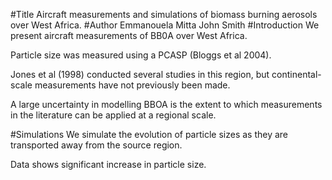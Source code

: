 #Title
Aircraft measurements and simulations  of biomass burning aerosols over West Africa. 
#Author 
Emmanouela Mitta
John Smith
#Introduction
We present aircraft measurements of BB0A over West Africa.

Particle size was measured using a PCASP (Bloggs et al 2004).

Jones et al (1998) conducted several studies in this region,  but continental-scale measurements have not previously been made.

A large uncertainty in modelling BBOA is the extent to which measurements in the literature can be applied at a regional scale.


#Simulations
We simulate the evolution of particle sizes as they are transported away from the source region.


Data shows significant increase in particle size.

